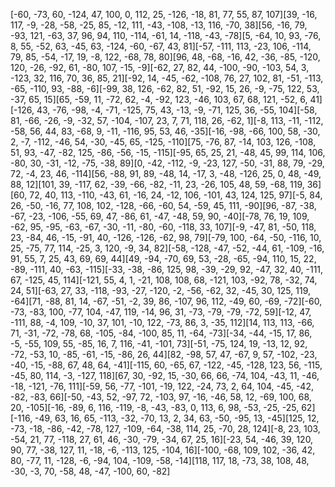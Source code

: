 [-60, -73, 60, -124, 47, 100, 0, 112, 25, -126, -18, 81, 77, 55, 87, 107][39, -16, 117, -9, -28, -58, -25, 85, -12, 111, -43, -108, -13, 116, -70, 38][56, -16, 79, -93, 121, -63, 37, 96, 94, 110, -114, -61, 14, -118, -43, -78][5, -64, 10, 93, -76, 8, 55, -52, 63, -45, 63, -124, -60, -67, 43, 81][-57, -111, 113, -23, 106, -114, 79, 85, -54, -17, 19, -8, 122, -68, 78, 80][96, 48, -68, -16, 42, -36, -85, -120, 120, -26, -92, 61, -80, 107, -15, -9][-62, 27, 82, 44, -100, -90, -103, 54, 3, -123, 32, 116, 70, 36, 85, 21][-92, 14, -45, -62, -108, 76, 27, 102, 81, -51, -113, -65, -110, 93, -88, -6][-99, 38, 126, -62, 82, 51, -92, 15, 26, -9, -75, 122, 53, -37, 65, 15][65, -59, 11, -72, 62, -4, -92, 123, -46, 103, 67, 68, 121, -52, 6, 41][-126, 43, -76, -98, -4, -71, -125, 75, 43, -13, -9, -71, 125, 36, -55, 104][-58, 81, -66, -26, -9, -32, 57, -104, -107, 23, 7, 71, 118, 26, -62, 1][-8, 113, -11, -112, -58, 56, 44, 83, -68, 9, -11, -116, 95, 53, 46, -35][-16, -98, -66, 100, 58, -30, 2, -7, -112, -46, 54, -30, -45, 65, -125, -110][75, -76, 87, -14, 103, 126, -108, 51, 93, -47, -82, 125, -86, -56, -15, -115][-95, 65, 25, 21, -48, 45, 99, 114, 106, -80, 30, -31, -12, -75, -38, 89][0, -42, -112, -9, -23, 127, -50, -31, 88, 79, -29, 72, -4, 23, 46, -114][56, -88, 91, 89, -48, 14, -17, 3, -48, -126, 25, 0, 48, -49, 88, 12][101, 39, -117, 62, -39, -66, -82, -11, 23, -26, 105, 48, 59, -68, 119, 36][60, 72, 40, 113, -110, -43, 61, -16, 24, -12, 106, -101, 43, 124, 125, 97][-5, 84, 26, -50, -16, 77, 108, 102, -128, -66, -60, 54, -59, 45, 111, -90][96, -87, -38, -67, -23, -106, -55, 69, 47, -86, 61, -47, -48, 59, 90, -40][-78, 76, 19, 109, -62, 95, -95, -63, -67, -30, -11, -80, -60, -118, 33, 107][-9, -47, 81, -50, 118, 23, -84, 46, -15, -91, 40, -126, -126, -62, 98, 79][-79, 100, -64, -50, -116, 10, 25, -75, 77, 114, -25, 3, 120, -9, 34, 82][-58, -128, -47, -52, -44, 61, -109, -16, 91, 55, 7, 25, 43, 69, 69, 44][49, -94, -70, 69, 53, -28, -65, -94, 110, 15, 22, -89, -111, 40, -63, -115][-33, -38, -86, 125, 98, -39, -29, 92, -47, 32, 40, -111, 67, -125, 45, 114][-121, 55, 4, 1, -21, 108, 108, 68, -121, 103, -92, 78, -32, 74, 24, 51][-63, 27, 33, -118, -93, -27, -120, -2, -56, -62, 32, -45, 30, 125, 119, -64][71, -88, 81, 14, -67, -51, -2, 39, 86, -107, 96, 112, -49, 60, -69, -72][-60, -73, -83, 100, -77, 104, -47, 119, -14, 96, 31, -73, -79, -79, -72, 59][-12, 47, -111, 88, -4, 109, -10, 37, 101, -10, 122, -73, 86, 3, -35, 112][14, 113, 113, -66, 71, -31, -72, -78, 68, -105, -84, -100, 85, 11, -64, -73][-34, -44, -15, 17, 86, -5, -55, 109, 55, -85, 16, 7, 116, -41, -101, 73][-51, -75, 124, 19, -13, 12, 92, -72, -53, 10, -85, -61, -15, -86, 26, 44][82, -98, 57, 47, -67, 9, 57, -102, -23, -40, -15, -88, 67, 48, 64, -41][-115, 60, -65, 67, -122, -45, -128, 123, 56, -115, -45, 80, 114, -3, -127, 118][67, 30, -92, 15, -30, 66, 66, -74, 104, -43, 11, -46, -18, -121, -76, 111][-59, 56, -77, -101, -19, 122, -24, 73, 2, 64, 104, -45, -42, -82, -83, 66][-50, -43, 52, -97, 72, -103, 97, -16, -46, 58, 12, -69, 100, 68, 20, -105][-16, -89, 6, 116, -119, -8, -43, -83, 0, 113, 6, 98, -53, -25, -25, 62][-116, -49, 63, 16, 65, -113, -32, -70, 13, 2, 34, 63, -50, -95, 13, -45][125, 12, -73, -18, -86, -42, -78, 127, -109, -64, -38, 114, 25, -70, 28, 124][-8, 23, 103, -54, 21, 77, -118, 27, 61, 46, -30, -79, -34, 67, 25, 16][-23, 54, -46, 39, 120, 90, 77, -38, 127, 11, -18, -6, -113, 125, -104, 16][-100, -68, 109, 102, -36, 42, 80, -77, 11, -128, -6, -94, 104, -109, -58, -14][118, 117, 18, -73, 38, 108, 48, -30, -3, 70, -58, 48, -47, -100, 60, -82]